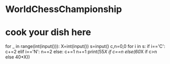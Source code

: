 # WorldChessChampionship
# cook your dish here
for _ in range(int(input())):
    X=int(input())
    s=input()
    c,n=0,0
    for i in s:
        if i=='C':
            c+=2
        elif i=='N':
            n+=2
        else:
            c+=1
            n+=1
    print(55*X if c==n else(60*X if c>n else 40*X))
